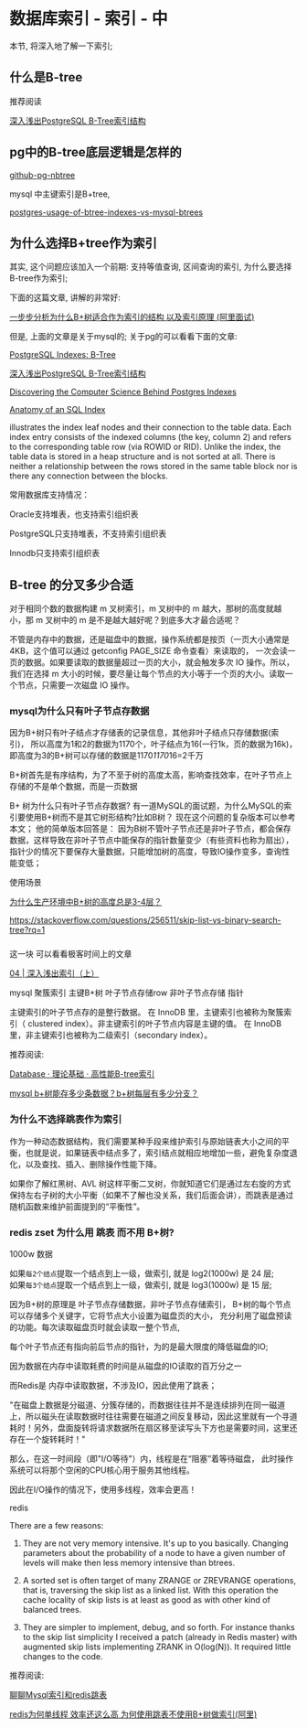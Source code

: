 # 数据库索引 - 索引 - 中

本节, 将深入地了解一下索引;



## 什么是B-tree

推荐阅读

[深入浅出PostgreSQL B-Tree索引结构](https://github.com/digoal/blog/blob/master/201605/20160528_01.md?spm=a2c6h.12873639.0.0.45131bff1F4qRA&file=20160528_01.md)

## pg中的B-tree底层逻辑是怎样的



[github-pg-nbtree](https://github.com/postgres/postgres/tree/master/src/backend/access/nbtree)

mysql 中主键索引是B+tree, 

[postgres-usage-of-btree-indexes-vs-mysql-btrees](https://stackoverflow.com/questions/33009174/postgres-usage-of-btree-indexes-vs-mysql-btrees?rq=1)

## 为什么选择B+tree作为索引

其实, 这个问题应该加入一个前期: 
支持等值查询, 区间查询的索引, 为什么要选择B-tree作为索引;

下面的这篇文章, 讲解的非常好:

[一步步分析为什么B+树适合作为索引的结构 以及索引原理 (阿里面试)](https://www.cnblogs.com/aspirant/p/9214485.html)

但是, 上面的文章是关于mysql的;
关于pg的可以看看下面的文章:

[PostgreSQL Indexes: B-Tree](https://ieftimov.com/post/postgresql-indexes-btree/)

[深入浅出PostgreSQL B-Tree索引结构](https://developer.aliyun.com/article/53701)

[Discovering the Computer Science Behind Postgres Indexes](http://patshaughnessy.net/2014/11/11/discovering-the-computer-science-behind-postgres-indexes)

[Anatomy of an SQL Index](https://use-the-index-luke.com/sql/anatomy)


illustrates the index leaf nodes and their connection to the table data. Each index entry consists of the indexed columns (the key, column 2) and refers to the corresponding table row (via ROWID or RID). Unlike the index, the table data is stored in a heap structure and is not sorted at all. There is neither a relationship between the rows stored in the same table block nor is there any connection between the blocks.


常用数据库支持情况：

Oracle支持堆表，也支持索引组织表

PostgreSQL只支持堆表，不支持索引组织表

Innodb只支持索引组织表

[](https://www.sqlpassion.at/archive/2015/10/19/heap-tables-in-sql-server/)


## B-tree 的分叉多少合适

对于相同个数的数据构建 m 叉树索引，m 叉树中的 m 越大，那树的高度就越小，那 m 叉树中的 m 是不是越大越好呢？到底多大才最合适呢？

不管是内存中的数据，还是磁盘中的数据，操作系统都是按页（一页大小通常是 4KB，这个值可以通过 getconfig PAGE_SIZE 命令查看）来读取的，
一次会读一页的数据。如果要读取的数据量超过一页的大小，就会触发多次 IO 操作。所以，我们在选择 m 大小的时候，要尽量让每个节点的大小等于一个页的大小。读取一个节点，只需要一次磁盘 IO 操作。


### mysql为什么只有叶子节点存数据


因为B+树只有叶子结点才存储表的记录信息，其他非叶子结点只存储数据(索引)，
所以高度为1和2的数据为1170个，叶子结点为16(一行1k，页的数据为16k)，
即高度为3的B+树可以存储的数据是1170*1170*16=2千万


B+树首先是有序结构，为了不至于树的高度太高，影响查找效率，在叶子节点上存储的不是单个数据，而是一页数据

B+ 树为什么只有叶子节点存数据?
有一道MySQL的面试题，为什么MySQL的索引要使用B+树而不是其它树形结构?比如B树？
现在这个问题的复杂版本可以参考本文；
他的简单版本回答是：
因为B树不管叶子节点还是非叶子节点，都会保存数据，这样导致在非叶子节点中能保存的指针数量变少（有些资料也称为扇出），指针少的情况下要保存大量数据，只能增加树的高度，导致IO操作变多，查询性能变低；


使用场景


[为什么生产环境中B+树的高度总是3-4层？](https://zhuanlan.zhihu.com/p/86137284)

https://stackoverflow.com/questions/256511/skip-list-vs-binary-search-tree?rq=1


### 



这一块 可以看看极客时间上的文章

[04 | 深入浅出索引（上）](https://time.geekbang.org/column/article/69236)

mysql 聚簇索引
主键B+树 叶子节点存储row 
非叶子节点存储 指针

主键索引的叶子节点存的是整行数据。
在 InnoDB 里，主键索引也被称为聚簇索引（ clustered index）。非主键索引的叶子节点内容是主键的值。
在 InnoDB 里，非主键索引也被称为二级索引（secondary index）。


推荐阅读: 

[Database · 理论基础 · 高性能B-tree索引](http://mysql.taobao.org/monthly/2020/05/02/)

[mysql b+树能存多少条数据？b+树每层有多少分支？](https://blog.csdn.net/csdnlijingran/article/details/102309593)





### 为什么不选择跳表作为索引


作为一种动态数据结构，我们需要某种手段来维护索引与原始链表大小之间的平衡，也就是说，如果链表中结点多了，索引结点就相应地增加一些，避免复杂度退化，以及查找、插入、删除操作性能下降。

如果你了解红黑树、AVL 树这样平衡二叉树，你就知道它们是通过左右旋的方式保持左右子树的大小平衡（如果不了解也没关系，我们后面会讲），而跳表是通过随机函数来维护前面提到的“平衡性”。

### redis zset 为什么用 跳表 而不用 B+树?


1000w 数据

如果`每2个结点`提取一个结点到上一级，做索引, 就是 log2(1000w) 是 24 层;  
如果`每3个结点`提取一个结点到上一级，做索引, 就是 log3(1000w) 是 15 层;

因为B+树的原理是 叶子节点存储数据，非叶子节点存储索引，
B+树的每个节点可以存储多个关键字，它将节点大小设置为磁盘页的大小，
充分利用了磁盘预读的功能。每次读取磁盘页时就会读取一整个节点,

每个叶子节点还有指向前后节点的指针，为的是最大限度的降低磁盘的IO;

因为数据在内存中读取耗费的时间是从磁盘的IO读取的百万分之一

而Redis是 内存中读取数据，不涉及IO，因此使用了跳表； 

"在磁盘上数据是分磁道、分簇存储的，而数据往往并不是连续排列在同一磁道上，所以磁头在读取数据时往往需要在磁道之间反复移动，因此这里就有一个寻道耗时！另外，盘面旋转将请求数据所在扇区移至读写头下方也是需要时间，这里还存在一个旋转耗时！"

那么，在这一时间段（即"I/O等待"）内，线程是在“阻塞”着等待磁盘，
此时操作系统可以将那个空闲的CPU核心用于服务其他线程。

因此在I/O操作的情况下，使用多线程，效率会更高！


redis

There are a few reasons:

1) They are not very memory intensive. It's up to you basically. Changing parameters about the probability of a node to have a given number of levels will make then less memory intensive than btrees.

2) A sorted set is often target of many ZRANGE or ZREVRANGE operations, that is, traversing the skip list as a linked list. With this operation the cache locality of skip lists is at least as good as with other kind of balanced trees.

3) They are simpler to implement, debug, and so forth. For instance thanks to the skip list simplicity I received a patch (already in Redis master) with augmented skip lists implementing ZRANK in O(log(N)). It required little changes to the code.



推荐阅读: 

[聊聊Mysql索引和redis跳表](https://zhuanlan.zhihu.com/p/61900308)

[redis为何单线程 效率还这么高 为何使用跳表不使用B+树做索引(阿里)](https://my.oschina.net/u/4335884/blog/3367826)
